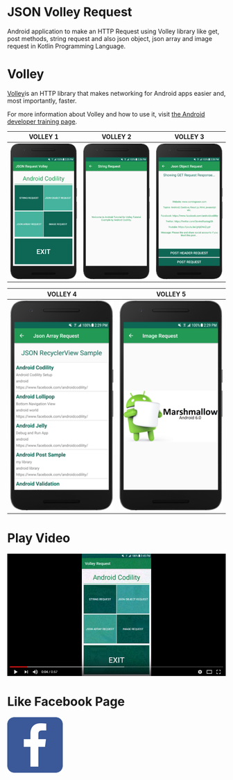 # JSON Volley Request
Android application to make an HTTP Request using Volley library like get, post methods, string request and also json object, json array and image request in Kotlin Programming Language.

# Volley
[Volley](https://github.com/google/volley)is an HTTP library that makes networking for Android apps easier and, most importantly, faster.

For more information about Volley and how to use it, visit [the Android developer training page](https://developer.android.com/training/volley/index.html).

VOLLEY 1     |  VOLLEY 2  | VOLLEY 3 |
:-----------:|:----------:|:---------:
![](https://github.com/AndroidCodility/JSONVolleyRequest/blob/master/design/menu.png?raw=true)  |  ![](https://github.com/AndroidCodility/JSONVolleyRequest/blob/master/design/string.png?raw=true) | ![](https://github.com/AndroidCodility/JSONVolleyRequest/blob/master/design/object.png?raw=true)

VOLLEY 4     |  VOLLEY 5  |
:-----------:|:----------:
![](https://github.com/AndroidCodility/JSONVolleyRequest/blob/master/design/array.png?raw=true)  |  ![](https://github.com/AndroidCodility/JSONVolleyRequest/blob/master/design/image.png?raw=true)

# Play Video
[![](https://github.com/AndroidCodility/JSONVolleyRequest/blob/master/design/volley_video.png?raw=true)](https://youtu.be/HHFrra8gsP0 "Click here to watch")

# Like Facebook Page
[![](https://github.com/AndroidCodility/Barchart-Graph/blob/master/design/fb.png?raw=true)](https://www.facebook.com/androidcodility/ "Click here")
